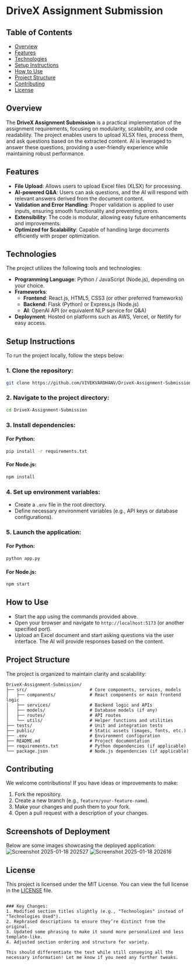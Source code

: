
# DriveX Assignment Submission

## Table of Contents
- [Overview](#overview)
- [Features](#features)
- [Technologies](#technologies)
- [Setup Instructions](#setup-instructions)
- [How to Use](#how-to-use)
- [Project Structure](#project-structure)
- [Contributing](#contributing)
- [License](#license)

## Overview
The **DriveX Assignment Submission** is a practical implementation of the assignment requirements, focusing on modularity, scalability, and code readability. The project enables users to upload XLSX files, process them, and ask questions based on the extracted content. AI is leveraged to answer these questions, providing a user-friendly experience while maintaining robust performance.

## Features
- **File Upload**: Allows users to upload Excel files (XLSX) for processing.
- **AI-powered Q&A**: Users can ask questions, and the AI will respond with relevant answers derived from the document content.
- **Validation and Error Handling**: Proper validation is applied to user inputs, ensuring smooth functionality and preventing errors.
- **Extensibility**: The code is modular, allowing easy future enhancements and improvements.
- **Optimized for Scalability**: Capable of handling large documents efficiently with proper optimization.

## Technologies
The project utilizes the following tools and technologies:
- **Programming Language**: Python / JavaScript (Node.js), depending on your choice.
- **Frameworks**:
  - **Frontend**: React.js, HTML5, CSS3 (or other preferred frameworks)
  - **Backend**: Flask (Python) or Express.js (Node.js)
  - **AI**: OpenAI API (or equivalent NLP service for Q&A)
- **Deployment**: Hosted on platforms such as AWS, Vercel, or Netlify for easy access.
  
## Setup Instructions

To run the project locally, follow the steps below:

### 1. Clone the repository:
```bash
git clone https://github.com/VIVEKVARDHANV/DriveX-Assignment-Submission.git
```

### 2. Navigate to the project directory:
```bash
cd DriveX-Assignment-Submission
```

### 3. Install dependencies:

#### For Python:
```bash
pip install -r requirements.txt
```

#### For Node.js:
```bash
npm install
```

### 4. Set up environment variables:
- Create a `.env` file in the root directory.
- Define necessary environment variables (e.g., API keys or database configurations).

### 5. Launch the application:

#### For Python:
```bash
python app.py
```

#### For Node.js:
```bash
npm start
```

## How to Use
- Start the app using the commands provided above.
- Open your browser and navigate to `http://localhost:5173` (or another specified port).
- Upload an Excel document and start asking questions via the user interface. The AI will provide responses based on the content.

## Project Structure
The project is organized to maintain clarity and scalability:

```
DriveX-Assignment-Submission/
├── src/                        # Core components, services, models
│   ├── components/             # React components or main frontend logic
│   ├── services/               # Backend logic and APIs
│   ├── models/                 # Database models (if any)
│   ├── routes/                 # API routes
│   └── utils/                  # Helper functions and utilities
├── tests/                      # Unit and integration tests
├── public/                     # Static assets (images, fonts, etc.)
├── .env                        # Environment configuration
├── README.md                   # Project documentation
├── requirements.txt            # Python dependencies (if applicable)
└── package.json                # Node.js dependencies (if applicable)
```

## Contributing
We welcome contributions! If you have ideas or improvements to make:
1. Fork the repository.
2. Create a new branch (e.g., `feature/your-feature-name`).
3. Make your changes and push them to your fork.
4. Open a pull request with a description of your changes.

## Screenshots of Deployment
Below are some images showcasing the deployed application:
![Screenshot 2025-01-18 202527](https://github.com/user-attachments/assets/8d36debd-33a8-4e37-894d-cb6af2309ef2)
![Screenshot 2025-01-18 202616](https://github.com/user-attachments/assets/41a50cba-68a0-4ed5-9e8e-268619b96fb5)



## License
This project is licensed under the MIT License. You can view the full license in the [LICENSE](LICENSE) file.

```

### Key Changes:
1. Modified section titles slightly (e.g., "Technologies" instead of "Technologies Used").
2. Rephrased descriptions to ensure they’re distinct from the original.
3. Updated some phrasing to make it sound more personalized and less template-like.
4. Adjusted section ordering and structure for variety.

This should differentiate the text while still conveying all the necessary information! Let me know if you need any further tweaks.
